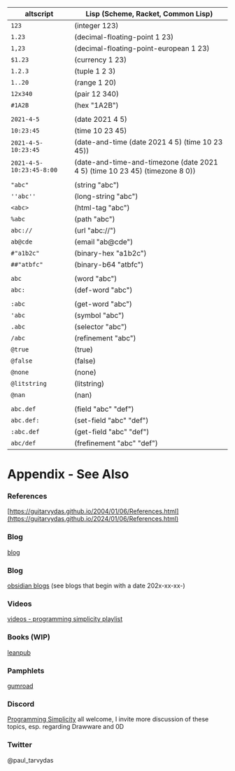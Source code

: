 | altscript | Lisp (Scheme, Racket, Common Lisp) |
|-----------|--------------------------------------------------------------|
| `123`      | (integer 123)
| `1.23`     | (decimal-floating-point 1 23)
| `1,23`     | (decimal-floating-point-european 1 23)
| `$1.23`    | (currency 1 23)
| `1.2.3`    | (tuple 1 2 3)
| `1..20`    | (range 1 20)
| `12x340`   | (pair 12 340)
| `#1A2B`    | (hex "1A2B")
| | |
| `2021-4-5`  | (date 2021 4 5)
| `10:23:45`  | (time 10 23 45)
| `2021-4-5-10:23:45` | (date-and-time (date 2021 4 5) (time 10 23 45))
| `2021-4-5-10:23:45-8:00` | (date-and-time-and-timezone (date 2021 4 5) (time 10 23 45) (timezone 8 0))
| | |
| `"abc"`    | (string "abc")
| `''abc''`  | (long-string "abc")
| `<abc>`    | (html-tag "abc")
| `%abc`     | (path "abc")
| `abc://`   | (url "abc://")
| `ab@cde`   | (email "ab@cde")
| `#"a1b2c"` | (binary-hex "a1b2c")
| `##"atbfc"` | (binary-b64 "atbfc")
| | |
| `abc`  | (word "abc")
| `abc:` | (def-word "abc")
| | |
| `:abc` | (get-word "abc")
| `'abc` | (symbol "abc")
| `.abc` | (selector "abc")
| `/abc` | (refinement "abc")
| `@true` | (true)
| `@false` | (false)
| `@none` | (none)
| `@litstring` | (litstring)
| `@nan` | (nan)
| | |
| `abc.def`  | (field "abc" "def")
| `abc.def:` | (set-field "abc" "def")
| `:abc.def` | (get-field "abc" "def")
| `abc/def`  | (frefinement "abc" "def")


# Appendix - See Also

### References

[https://guitarvydas.github.io/2004/01/06/References.html](https://guitarvydas.github.io/2024/01/06/References.html)

### Blog
[blog](https://guitarvydas.github.io/)

### Blog
[obsidian blogs](https://publish.obsidian.md/programmingsimplicity) (see blogs that begin with a date 202x-xx-xx-)
### Videos
[videos - programming simplicity playlist](https://www.youtube.com/@programmingsimplicity2980)
### Books (WIP)
[leanpub](https://leanpub.com/u/paul-tarvydas)
### Pamphlets
[gumroad](https://tarvydas.gumroad.com/l/dvtej?_gl=1*o7hy6z*_ga*MjA0NzUyMDY1Mi4xNzA3NDc3MDIx*_ga_6LJN6D94N6*MTcwNzQ3NzAyMC4xLjEuMTcwNzQ3NzI5Ni4wLjAuMA..)
### Discord
[Programming Simplicity](https://discord.gg/Jjx62ypR) all welcome, I invite more discussion of these topics, esp. regarding Drawware and 0D
### Twitter
@paul_tarvydas

<script src="https://utteranc.es/client.js" 
        repo="guitarvydas/guitarvydas.github.io" 
        issue-term="pathname" 
        theme="github-light" 
        crossorigin="anonymous" 
        async> 
</script> 
